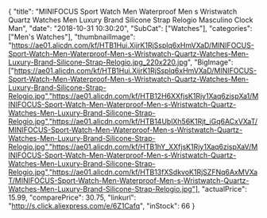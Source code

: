 {
	"title": "MINIFOCUS Sport Watch Men Waterproof Men s Wristwatch Quartz Watches Men Luxury Brand Silicone Strap Relogio Masculino Clock Man",
	"date": "2018-10-31 10:30:20",
	"SubCat": ["Watches"],
	"categories": ["Men's Watches"],
	"thumbnailImage": "https://ae01.alicdn.com/kf/HTB1Hui.XijrK1RjSsplq6xHmVXaD/MINIFOCUS-Sport-Watch-Men-Waterproof-Men-s-Wristwatch-Quartz-Watches-Men-Luxury-Brand-Silicone-Strap-Relogio.jpg_220x220.jpg",
	"BigImage": ["https://ae01.alicdn.com/kf/HTB1Hui.XijrK1RjSsplq6xHmVXaD/MINIFOCUS-Sport-Watch-Men-Waterproof-Men-s-Wristwatch-Quartz-Watches-Men-Luxury-Brand-Silicone-Strap-Relogio.jpg","https://ae01.alicdn.com/kf/HTB12H6XXfjsK1Rjy1Xaq6zispXa1/MINIFOCUS-Sport-Watch-Men-Waterproof-Men-s-Wristwatch-Quartz-Watches-Men-Luxury-Brand-Silicone-Strap-Relogio.jpg","https://ae01.alicdn.com/kf/HTB14UblXh56K1Rjt_iGq6ACxVXaT/MINIFOCUS-Sport-Watch-Men-Waterproof-Men-s-Wristwatch-Quartz-Watches-Men-Luxury-Brand-Silicone-Strap-Relogio.jpg","https://ae01.alicdn.com/kf/HTB1hY_XXfjsK1Rjy1Xaq6zispXaV/MINIFOCUS-Sport-Watch-Men-Waterproof-Men-s-Wristwatch-Quartz-Watches-Men-Luxury-Brand-Silicone-Strap-Relogio.jpg","https://ae01.alicdn.com/kf/HTB13fXSdkvoK1RjSZFNq6AxMVXaT/MINIFOCUS-Sport-Watch-Men-Waterproof-Men-s-Wristwatch-Quartz-Watches-Men-Luxury-Brand-Silicone-Strap-Relogio.jpg"],
	"actualPrice": 15.99,
	"comparePrice": 30.75,
	"linkurl": "http://s.click.aliexpress.com/e/6Z1Cafq",
	"inStock": 66
}
